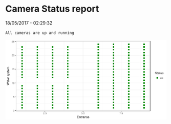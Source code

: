 Camera Status report
================
18/05/2017 - 02:29:32

    All cameras are up and running

![](camreport_files/figure-markdown_github/unnamed-chunk-2-1.png)
